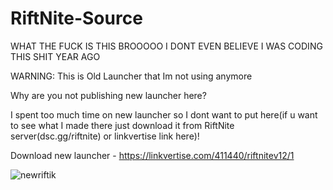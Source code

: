 # RiftNite-Source
WHAT THE FUCK IS THIS BROOOOO 
I DONT EVEN BELIEVE I WAS CODING THIS SHIT YEAR AGO

WARNING: This is Old Launcher that Im not using anymore

Why are you not publishing new launcher here?

I spent too much time on new launcher so I dont want to put here(if u want to see what I made there just download it from RiftNite server(dsc.gg/riftnite) or linkvertise link here)!

Download new launcher - https://linkvertise.com/411440/riftnitev12/1

![newriftik](https://user-images.githubusercontent.com/69013710/159595024-68d4c0c7-3df2-48ae-8d0b-1e2a1010e274.png)
